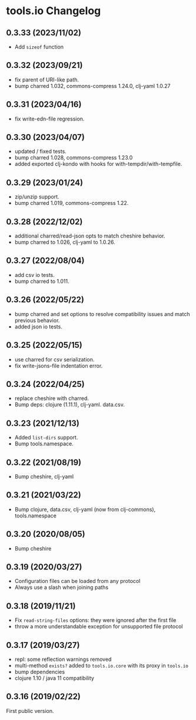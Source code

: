 # tools.io Changelog

## 0.3.33 (2023/11/02)
* Add `sizeof` function

## 0.3.32 (2023/09/21)
* fix parent of URI-like path.
* bump charred 1.032, commons-compress 1.24.0, clj-yaml 1.0.27

## 0.3.31 (2023/04/16)
* fix write-edn-file regression.

## 0.3.30 (2023/04/07)
* updated / fixed tests.
* bump charred 1.028, commons-compress 1.23.0
* added exported clj-kondo with hooks for with-tempdir/with-tempfile.

## 0.3.29 (2023/01/24)
* zip/unzip support.
* bump charred 1.019, commons-compress 1.22.

## 0.3.28 (2022/12/02)
* additional charred/read-json opts to match cheshire behavior.
* bump charred to 1.026, clj-yaml to 1.0.26.

## 0.3.27 (2022/08/04)
* add csv io tests.
* bump charred to 1.011.

## 0.3.26 (2022/05/22)
* bump charred and set options to resolve compatibility issues and
  match previous behavior.
* added json io tests.

## 0.3.25 (2022/05/15)
* use charred for csv serialization.
* fix write-jsons-file indentation error.

## 0.3.24 (2022/04/25)
* replace cheshire with charred.
* Bump deps: clojure (1.11.1), clj-yaml. data.csv.

## 0.3.23 (2021/12/13)
* Added `list-dirs` support.
* Bump tools.namespace.

## 0.3.22 (2021/08/19)
* Bump cheshire, clj-yaml

## 0.3.21 (2021/03/22)
* Bump clojure, data.csv, clj-yaml (now from clj-commons), tools.namespace

## 0.3.20 (2020/08/05)
* Bump cheshire

## 0.3.19 (2020/03/27)
* Configuration files can be loaded from any protocol
* Always use a slash when joining paths

## 0.3.18 (2019/11/21)
* Fix `read-string-files` options: they were ignored after the first file
* throw a more understandable exception for unsupported file protocol

## 0.3.17 (2019/03/27)
* repl: some reflection warnings removed
* multi-method `exists?` added to `tools.io.core` with its proxy in `tools.io`
* bump dependencies
* clojure 1.10 / java 11 compatibility

## 0.3.16 (2019/02/22)

First public version.
